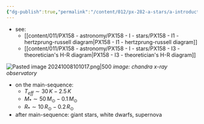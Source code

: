 ```yaml
---
{"dg-publish":true,"permalink":"/content/012/px-282-a-stars/a-introduction/px-282-a2-hertzsprung-russel-diagrams/","created":"2024-11-25T10:50:32.000+00:00","updated":"2024-12-06T16:50:53.468+00:00"}
---
```


- see:
	- [[content/011/PX158 - astronomy/PX158 - I - stars/PX158 - I1 - hertzprung-russell diagram\|PX158 - I1 - hertzprung-russell diagram]]
	- [[content/011/PX158 - astronomy/PX158 - I - stars/PX158 - I3 - theoretician's H-R diagram\|PX158 - I3 - theoretician's H-R diagram]]

![Pasted image 20241008101017.png|500](/img/user/pics/Pasted%20image%2020241008101017.png)
*image: chandra x-ray observatory*

- on the main-sequence:
	- $T_{eff} \sim 30\,K-2.5\,K$
	- $M_{*} \sim 50\,M_{\odot} - 0.1\,M_{\odot}$
	- $R_{*} \sim 10\,R_{\odot}- 0.2\,R_{\odot}$
- after main-sequence: giant stars, white dwarfs, supernova

